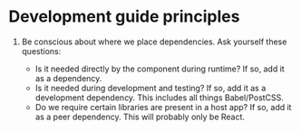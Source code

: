 # Development guide principles

1. Be conscious about where we place dependencies. Ask yourself these questions:

   - Is it needed directly by the component during runtime? If so, add it as a
     dependency.
   - Is it needed during development and testing? If so, add it as a development
     dependency. This includes all things Babel/PostCSS.
   - Do we require certain libraries are present in a host app? If so, add it as a peer
     dependency. This will probably only be React.
